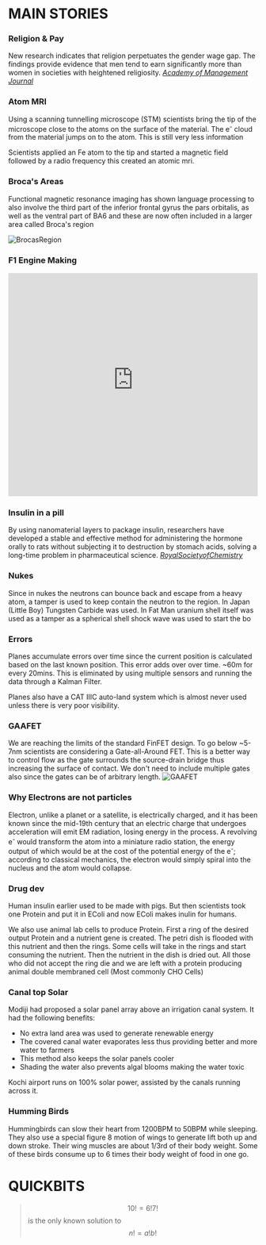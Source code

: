 # MAIN STORIES
### Religion & Pay
New research indicates that religion perpetuates the gender wage gap. The findings provide evidence that men tend to earn significantly more than women in societies with heightened religiosity. [*Academy of Management Journal*](https://journals.aom.org/doi/abs/10.5465/amj.2019.1254)

### Atom MRI
Using a scanning tunnelling microscope (STM) scientists bring the tip of the microscope close to the atoms on the surface of the material. The e<sup>-</sup> cloud from the material jumps on to the atom. This is still very less information

Scientists applied an Fe atom to the tip and started a magnetic field followed by a radio frequency this created an atomic mri.

### Broca's Areas
Functional magnetic resonance imaging has shown language processing to also involve the third part of the inferior frontal gyrus the pars orbitalis, as well as the ventral part of BA6 and these are now often included in a larger area called Broca's region

![BrocasRegion](https://upload.wikimedia.org/wikipedia/commons/thumb/b/b4/Broca%27s_area_-_lateral_view.png/250px-Broca%27s_area_-_lateral_view.png)

### F1 Engine Making
<iframe width="100%" height="450px" src="https://www.youtube-nocookie.com/embed/uChpwj1h6jM" frameborder="0" allow="accelerometer; autoplay; encrypted-media; gyroscope; picture-in-picture" allowfullscreen></iframe>

### Insulin in a pill
By using nanomaterial layers to package insulin, researchers have developed a stable and effective method for administering the hormone orally to rats without subjecting it to destruction by stomach acids, solving a long-time problem in pharmaceutical science. [*RoyalSocietyofChemistry*](https://pubs.rsc.org/en/content/articlelanding/2021/SC/D0SC05328G#!divAbstract)

### Nukes
Since in nukes the neutrons can bounce back and escape from a heavy atom, a tamper is used to keep contain the neutron to the region. In Japan (Little Boy) Tungsten Carbide was used. In Fat Man uranium shell itself was used as a tamper as a spherical shell shock wave was used to start the bo

### Errors
Planes accumulate errors over time since the current position is calculated based on the last known position. This error adds over over time. ~60m for every 20mins. This is eliminated by using multiple sensors and running the data through a Kalman Filter.

Planes also have a CAT IIIC auto-land system which is almost never used unless there is very poor visibility.

### GAAFET
We are reaching the limits of the standard FinFET design. To go below ~5-7nm scientists are considering a Gate-all-Around FET. This is a better way to control flow as the gate surrounds the source-drain bridge thus increasing the surface of contact. We don't need to include multiple gates also since the gates can be of arbitrary length.
![GAAFET](https://i.imgur.com/iIrJcK6.jpg)

### Why Electrons are not particles
Electron, unlike a planet or a satellite, is electrically charged, and it has been known since the mid-19th century that an electric charge that undergoes acceleration will emit EM radiation, losing energy in the process. A revolving e<sup>-</sup> would transform the atom into a miniature radio station, the energy output of which would be at the cost of the potential energy of the e<sup>-</sup>; according to classical mechanics, the electron would simply spiral into the nucleus and the atom would collapse.

### Drug dev
Human insulin earlier used to be made with pigs. But then scientists took one Protein and put it in EColi and now EColi makes inulin for humans.

We also use animal lab cells to produce Protein. First a ring of the desired output Protein and a nutrient gene is created. The petri dish is flooded with this nutrient and then the rings. Some cells will take in the rings and start consuming the nutrient. Then the nutrient in the dish is dried out. All those who did not accept the ring die and we are left with a protein producing animal double membraned cell (Most commonly CHO Cells)

### Canal top Solar
Modiji had proposed a solar panel array above an irrigation canal system. It had the following benefits:
- No extra land area was used to generate renewable energy
- The covered canal water evaporates less thus providing better and more water to farmers
- This method also keeps the solar panels cooler
- Shading the water also prevents algal blooms making the water toxic

Kochi airport runs on 100% solar power, assisted by the canals running across it.

### Humming Birds
Hummingbirds can slow their heart from 1200BPM to 50BPM while sleeping. They also use a special figure 8 motion of wings to generate lift both up and down  stroke. Their wing muscles are about 1/3rd of their body weight. Some of these birds consume up to 6 times their body weight of food in one go.


# QUICKBITS
> $$10! = 6!7!$$ is the only known solution to $$n! = a!b!$$